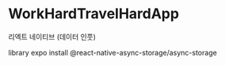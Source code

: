# WorkHardTravelHardApp

리엑트 네이티브 (데이터 인풋)

library
expo install @react-native-async-storage/async-storage
